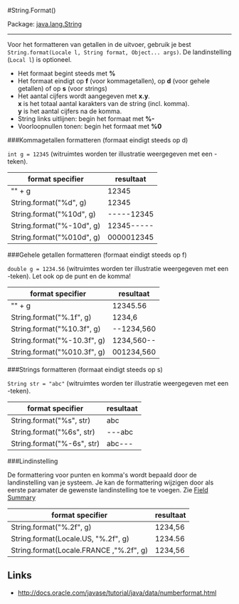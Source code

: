 #String.Format()

Package: [java.lang.String](http://docs.oracle.com/javase/7/docs/api/java/lang/String.html)

---

Voor het formatteren van getallen in de uitvoer, gebruik je best  `String.format(Locale l, String format, Object... args)`. De landinstelling (`Local l`) is optioneel.

- Het formaat begint steeds met **%**
- Het formaat eindigt op **f** (voor kommagetallen), op **d** (voor gehele getallen) of op **s** (voor strings)
- Het aantal cijfers wordt aangegeven met **x.y**.  
**x** is het totaal aantal karakters van de string (incl. komma).  
**y** is het aantal cijfers na de komma.
- String links uitlijnen: begin het formaat met **%-**
- Voorloopnullen tonen: begin het formaat met **%0**

###Kommagetallen formatteren (formaat eindigt steeds op d)

`int g = 12345`  (witruimtes worden ter illustratie weergegeven met een -teken).

| format specifier | resultaat |
| ---------------- | --------- |
| "" + g| 12345 |
| String.format("%d", g)| 12345 |
| String.format("%10d", g)| -----12345 |
| String.format("%-10d", g)| 12345----- |
| String.format("%010d", g)| 0000012345 |

###Gehele getallen formatteren (formaat eindigt steeds op f)

`double g = 1234.56`  (witruimtes worden ter illustratie weergegeven met een -teken). Let ook op de punt en de komma!

| format specifier | resultaat |
| ---------------- | --------- |
| "" + g| 12345.56 |
| String.format("%.1f", g)| 1234,6 |
| String.format("%10.3f", g)| --1234,560 |
| String.format("%-10.3f", g)| 1234,560-- |
| String.format("%010.3f", g)| 001234,560 |

###Strings formatteren (formaat eindigt steeds op s)

`String str = "abc"`  (witruimtes worden ter illustratie weergegeven met een -teken).

| format specifier | resultaat |
| ---------------- | --------- |
| String.format("%s", str)| abc |
| String.format("%6s", str)| ---abc |
| String.format("%-6s", str)| abc--- |

###Lindinstelling

De formattering voor punten en komma's wordt bepaald door de landinstelling van je systeem. Je kan de formattering wijzigen door als eerste paramater de gewenste landinstelling toe te voegen. Zie [Field Summary](http://docs.oracle.com/javase/7/docs/api/java/util/Locale.html)

| format specifier | resultaat |
| ---------------- | --------- |
| String.format("%.2f", g)| 1234,56 |
| String.format(Locale.US, "%.2f", g)| 1234.56 |
| String.format(Locale.FRANCE ,"%.2f", g)| 1234,56 |

## Links

- http://docs.oracle.com/javase/tutorial/java/data/numberformat.html